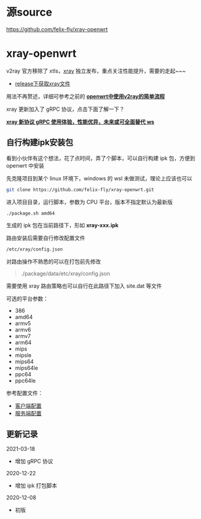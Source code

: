 # 源source

https://github.com/felix-fly/xray-openwrt


# xray-openwrt

v2ray 官方移除了 xtls，[xray](https://github.com/XTLS/Xray-core) 独立发布，重点关注性能提升，需要的走起~~~

* [release下获取xray文件](https://github.com/felix-fly/xray-openwrt/releases)

用法不再赘述，详细可参考之前的 **[openwrt中使用v2ray的简单流程](https://github.com/felix-fly/v2ray-openwrt)**

xray 更新加入了 gRPC 协议，点击下面了解一下？

[**xray 新协议 gRPC 使用体验，性能优异，未来或可全面替代 ws**](./grpc.md)

## 自行构建ipk安装包

看到小伙伴有这个想法，花了点时间，弄了个脚本，可以自行构建 ipk 包，方便到 openwrt 中安装

先克隆项目到某个 linux 环境下，windows 的 wsl 未做测试，理论上应该也可以

```bash
git clone https://github.com/felix-fly/xray-openwrt.git
```

进入项目目录，运行脚本，参数为 CPU 平台，版本不指定默认为最新版

```bash
./package.sh amd64
```

生成的 ipk 包在当前路径下，形如 **xray-xxx.ipk** 

路由安装后需要自行修改配置文件

```bash
/etc/xray/config.json
```

对路由操作不熟悉的可以在打包前先修改

> ./package/data/etc/xray/config.json

需要使用 xray 路由策略也可以自行在此路径下加入 site.dat 等文件

可选的平台参数：

* 386
* amd64
* armv5
* armv6
* armv7
* arm64
* mips
* mipsle
* mips64
* mips64le
* ppc64
* ppc64le

参考配置文件：

* [客户端配置](./client.json) 
* [服务端配置](./server.json)

## 更新记录
2021-03-18
* 增加 gRPC 协议

2020-12-22
* 增加 ipk 打包脚本

2020-12-08
* 初版
